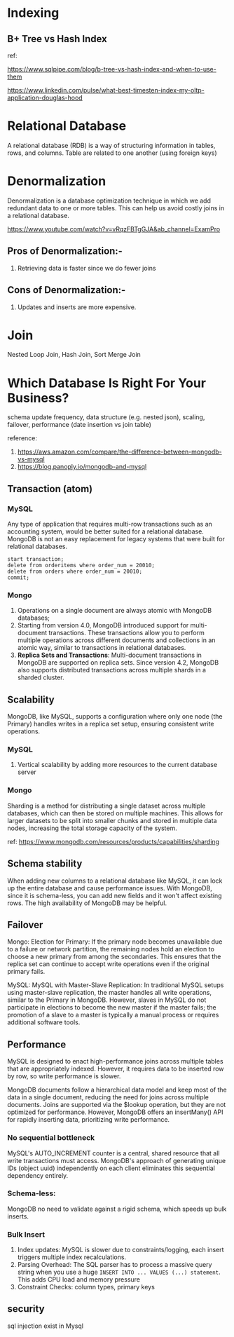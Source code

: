 # Indexing
## B+ Tree vs Hash Index
ref:

https://www.sqlpipe.com/blog/b-tree-vs-hash-index-and-when-to-use-them

https://www.linkedin.com/pulse/what-best-timesten-index-my-oltp-application-douglas-hood

# Relational Database

A relational database (RDB) is a way of structuring information in tables, rows, and columns. Table are related to one another (using foreign keys)

# Denormalization 
Denormalization is a database optimization technique in which we add redundant data to one or more tables. This can help us avoid costly joins in a relational database.

https://www.youtube.com/watch?v=vRqzFBTgGJA&ab_channel=ExamPro

## Pros of Denormalization:-
1. Retrieving data is faster since we do fewer joins

## Cons of Denormalization:-
1. Updates and inserts are more expensive.

# Join
Nested Loop Join, Hash Join, Sort Merge Join

# Which Database Is Right For Your Business?

schema update frequency, data structure (e.g. nested json), scaling, failover, performance (date insertion vs join table)

reference: 
1. https://aws.amazon.com/compare/the-difference-between-mongodb-vs-mysql
2. https://blog.panoply.io/mongodb-and-mysql

## Transaction (atom)
### MySQL
Any type of application that requires multi-row transactions such as an accounting system, would be better suited for a relational database. MongoDB is not an easy replacement for legacy systems that were built for relational databases.

```
start transaction;
delete from orderitems where order_num = 20010;
delete from orders where order_num = 20010;
commit;
```

### Mongo
1. Operations on a single document are always atomic with MongoDB databases; 
2. Starting from version 4.0, MongoDB introduced support for multi-document transactions. These transactions allow you to perform multiple operations across different documents and collections in an atomic way, similar to transactions in relational databases.
3. **Replica Sets and Transactions**: Multi-document transactions in MongoDB are supported on replica sets. Since version 4.2, MongoDB also supports distributed transactions across multiple shards in a sharded cluster.

## Scalability
MongoDB, like MySQL, supports a configuration where only one node (the Primary) handles writes in a replica set setup, ensuring consistent write operations. 

### MySQL
1. Vertical scalability by adding more resources to the current database server

### Mongo
Sharding is a method for distributing a single dataset across multiple databases, which can then be stored on multiple machines. This allows for larger datasets to be split into smaller chunks and stored in multiple data nodes, increasing the total storage capacity of the system.

ref: https://www.mongodb.com/resources/products/capabilities/sharding

## Schema stability
When adding new columns to a relational database like MySQL, it can lock up the entire database and cause performance issues. With MongoDB, since it is schema-less, you can add new fields and it won't affect existing rows. The high availability of MongoDB may be helpful.

## Failover

Mongo: Election for Primary: If the primary node becomes unavailable due to a failure or network partition, the remaining nodes hold an election to choose a new primary from among the secondaries. This ensures that the replica set can continue to accept write operations even if the original primary fails.

MySQL: MySQL with Master-Slave Replication: In traditional MySQL setups using master-slave replication, the master handles all write operations, similar to the Primary in MongoDB. However, slaves in MySQL do not participate in elections to become the new master if the master fails; the promotion of a slave to a master is typically a manual process or requires additional software tools.

## Performance
MySQL is designed to enact high-performance joins across multiple tables that are appropriately indexed. However, it requires data to be inserted row by row, so write performance is slower.

MongoDB documents follow a hierarchical data model and keep most of the data in a single document, reducing the need for joins across multiple documents. Joins are supported via the $lookup operation, but they are not optimized for performance. However, MongoDB offers an insertMany() API for rapidly inserting data, prioritizing write performance. 

### No sequential bottleneck
MySQL's AUTO_INCREMENT counter is a central, shared resource that all write transactions must access. MongoDB's approach of generating unique IDs (object uuid) independently on each client eliminates this sequential dependency entirely.

### Schema-less: 
MongoDB no need to validate against a rigid schema, which speeds up bulk inserts.

### Bulk Insert
1. Index updates: MySQL is slower due to constraints/logging, each insert triggers multiple index recalculations.
2. Parsing Overhead: The SQL parser has to process a massive query string when you use a huge `INSERT INTO ... VALUES (...) statement`. This adds CPU load and memory pressure
3. Constraint Checks: column types, primary keys

## security
sql injection exist in Mysql
